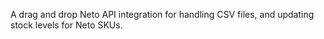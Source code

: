 A drag and drop Neto API integration for handling CSV files, and updating stock levels for Neto SKUs.
